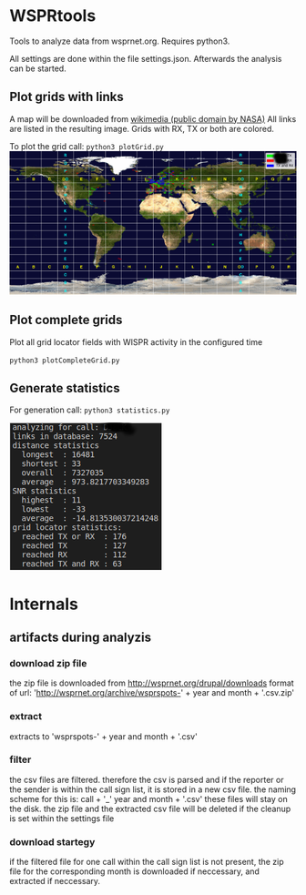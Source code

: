 # WSPRtools
Tools to analyze data from wsprnet.org. Requires python3. 

All settings are done within the file settings.json. Afterwards the analysis can be started.
## Plot grids with links
A map will be downloaded from [wikimedia (public domain by NASA)](https://commons.wikimedia.org/wiki/File:Maidenhead_Locator_Map.png) 
All links are listed in the resulting image. Grids with RX, TX or both are colored.

To plot the grid call: `python3 plotGrid.py`
![grid example](https://github.com/maxpautsch/WSPRtools/raw/master/doc/example_grid.png "grid example")

## Plot complete grids
Plot all grid locator fields with WISPR activity in the configured time

`python3 plotCompleteGrid.py`

## Generate statistics
For generation call: `python3 statistics.py`

![statistics example](https://github.com/maxpautsch/WSPRtools/raw/master/doc/example_statistic.png "statistics example")

# Internals
## artifacts during analyzis
### download zip file
the zip file is downloaded from http://wsprnet.org/drupal/downloads 
format of url: 'http://wsprnet.org/archive/wsprspots-' + year and month + '.csv.zip'
### extract
extracts to 'wsprspots-' + year and month + '.csv'
### filter
the csv files are filtered. therefore the csv is parsed and if the reporter or the sender is within the call sign list, it is stored in a new csv file. the naming scheme for this is: call + '_' year and month + '.csv'
these files will stay on the disk. the zip file and the extracted csv file will be deleted if the cleanup is set within the settings file
### download startegy
if the filtered file for one call within the call sign list is not present, the zip file for the corresponding month is downloaded if neccessary, and extracted if neccessary.
